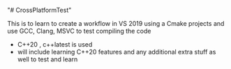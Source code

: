 "# CrossPlatformTest" 

This is to learn to create a workflow in VS 2019 using a Cmake projects and use GCC, Clang, MSVC to test compiling the code

- C++20 , c++latest is used
- will include learning C++20 features and any additional extra stuff as well to test and learn